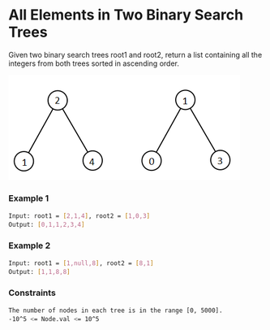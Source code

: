 # All Elements in Two Binary Search Trees

Given two binary search trees root1 and root2, return a list containing all the integers from both trees sorted in ascending order.

[![q2-e1](q2-e1.png)]()
### Example 1
```sh
Input: root1 = [2,1,4], root2 = [1,0,3]
Output: [0,1,1,2,3,4]
```

### Example 2
```sh
Input: root1 = [1,null,8], root2 = [8,1]
Output: [1,1,8,8]
```

### Constraints
```sh
The number of nodes in each tree is in the range [0, 5000].
-10^5 <= Node.val <= 10^5
```
